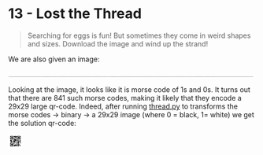 # 13 - Lost the Thread

> Searching for eggs is fun! But sometimes they come in weird shapes and sizes. Download the image and wind up the strand!

We are also given an image:

![thread](thread.png)

Looking at the image, it looks like it is morse code of 1s and 0s. It turns
out that there are 841 such morse codes, making it likely that they encode
a 29x29 large qr-code. Indeed, after running [thread.py](thread.py) to 
transforms the morse codes -> binary -> a 29x29 image (where 0 = black, 1= white)
we get the solution qr-code:

![out](out.png)

